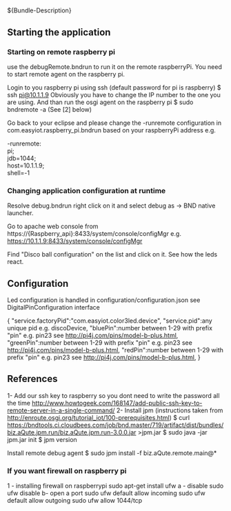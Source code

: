 # 
${Bundle-Description}

## Starting the application 

### Starting on remote raspberry pi
use the debugRemote.bndrun to run it on the remote raspberryPi. You need to start remote agent on the raspberry pi. 

Login to you raspberry pi using ssh (default password for pi is raspberry)
$ ssh pi@10.1.1.9
Obviously you have to change the IP number to the one you are using. And than run the osgi agent on the raspberry pi
$ sudo bndremote -a (See [2] below)

Go back to your eclipse and please change the -runremote configuration in com.easyiot.raspberry_pi.bndrun based on your raspberryPi address e.g.

-runremote: \
	pi; \
		jdb=1044; \
		host=10.1.1.9; \
		shell=-1

### Changing application configuration at runtime 

Resolve debug.bndrun right click on it and select debug as -> BND native launcher.

Go to apache web console from https://{Raspberry_api}:8433/system/console/configMgr e.g. https://10.1.1.9:8433/system/console/configMgr 

Find "Disco ball configuration" on the list and click on it. See how the leds react.




## Configuration

Led configuration is handled in configuration/configuration.json see DigitalPinConfiguration interface 

  {
     "service.factoryPid":"com.easyiot.color3led.device",
     "service.pid":any unique pid e.g. discoDevice,
     "bluePin":number between 1-29 with prefix "pin" e.g. pin23 see http://pi4j.com/pins/model-b-plus.html,
     "greenPin":number between 1-29 with prefix "pin" e.g. pin23 see http://pi4j.com/pins/model-b-plus.html,
     "redPin":number between 1-29 with prefix "pin" e.g. pin23 see http://pi4j.com/pins/model-b-plus.html,
  }


## References

1- Add our ssh key to raspberry so you dont need to write the password all the time
http://www.howtogeek.com/168147/add-public-ssh-key-to-remote-server-in-a-single-command/
2- Install jpm (instructions taken from http://enroute.osgi.org/tutorial_iot/100-prerequisites.html)
$ curl https://bndtools.ci.cloudbees.com/job/bnd.master/719/artifact/dist/bundles/biz.aQute.jpm.run/biz.aQute.jpm.run-3.0.0.jar &gt;jpm.jar
$ sudo java -jar jpm.jar init
$ jpm version

Install remote debug agent
$ sudo jpm install -f biz.aQute.remote.main@*


### If you want firewall on raspberry pi
 
1 - installing firewall on raspberrypi
sudo apt-get install ufw
a - disable sudo ufw disable
b- open a port
 sudo ufw default allow incoming
 sudo ufw default allow outgoing
 sudo ufw allow 1044/tcp